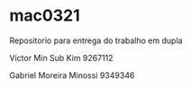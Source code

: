 # mac0321
Repositorio para entrega do trabalho em dupla

Victor Min Sub Kim 9267112

Gabriel Moreira Minossi 9349346
